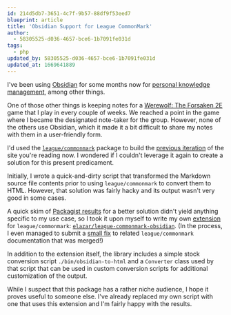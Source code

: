 ```yaml
---
id: 214d5db7-3651-4c7f-9b57-88df9f53eed7
blueprint: article
title: 'Obsidian Support for League CommonMark'
author:
  - 58305525-d036-4657-bce6-1b7091fe031d
tags:
  - php
updated_by: 58305525-d036-4657-bce6-1b7091fe031d
updated_at: 1669641889
---
```

I've been using [Obsidian](https://obsidian.md) for some months now for [personal knowledge management](https://en.wikipedia.org/wiki/Personal_knowledge_management), among other things.

One of those other things is keeping notes for a [Werewolf: The Forsaken 2E](http://theonyxpath.com/werewolf-the-forsaken-products/) game that I play in every couple of weeks. We reached a point in the game where I became the designated note-taker for the group. However, none of the others use Obsidian, which it made it a bit difficult to share my notes with them in a user-friendly form.

I'd used the [`league/commonmark`](https://commonmark.thephpleague.com/) package to build the [previous iteration](/2017/05/13/a-fresh-start/) of the site you're reading now. I wondered if I couldn't leverage it again to create a solution for this present predicament.

Initially, I wrote a quick-and-dirty script that transformed the Markdown source file contents prior to using `league/commonmark` to convert them to HTML. However, that solution was fairly hacky and its output wasn't very good in some cases.

A quick skim of [Packagist results](https://packagist.org/packages/league/commonmark?type=commonmark-extension) for a better solution didn't yield anything specific to my use case, so I took it upon myself to write my own [extension](https://commonmark.thephpleague.com/2.3/customization/extensions/) for `league/commonmark`: [`elazar/league-commonmark-obsidian`](https://github.com/elazar/league-commonmark-obsidian). (In the process, I even managed to submit a [small fix](https://github.com/thephpleague/commonmark/pull/949) to related `league/commonmark` documentation that was merged!)

In addition to the extension itself, the library includes a simple stock conversion script `./bin/obsidian-to-html` and a `Converter` class used by that script that can be used in custom conversion scripts for additional customization of the output.

While I suspect that this package has a rather niche audience, I hope it proves useful to someone else. I've already replaced my own script with one that uses this extension and I'm fairly happy with the results.